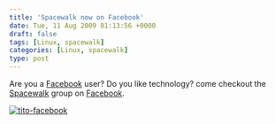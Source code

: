 ```yaml
---
title: 'Spacewalk now on Facebook'
date: Tue, 11 Aug 2009 01:13:56 +0000
draft: false
tags: [Linux, spacewalk]
categories: [Linux, spacewalk]
type: post
---
```


Are you a [Facebook](http://www.facebook.com) user? Do you like technology? come checkout the [Spacewalk](http://bit.ly/ubw43) group on [Facebook](http://bit.ly/ubw43).

[![tito-facebook](http://zeusville.files.wordpress.com/2009/08/tito-facebook.png "tito-facebook")](http://bit.ly/ubw43)